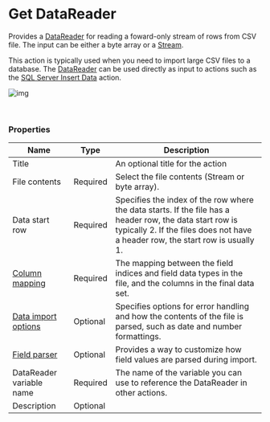 # Get DataReader

Provides a [DataReader](https://learn.microsoft.com/en-us/dotnet/api/system.data.idatareader) for reading a foward-only stream of rows from CSV file.
The input can be either a byte array or a [Stream](https://learn.microsoft.com/en-us/dotnet/api/system.io.stream).

This action is typically used when you need to import large CSV files to a database. The [DataReader](https://learn.microsoft.com/en-us/dotnet/api/system.data.idatareader) can be used directly as input to actions such as the [SQL Server Insert Data](../sql-server/insert-data.md) action.


![img](https://profitbasedocs.blob.core.windows.net/flowimages/getDataReaderCSV.png)

<br/>

### Properties

| Name                     | Type           | Description                                                                                          |
|--------------------------|----------------|------------------------------------------------------------------------------------------------------|
| Title                    |                | An optional title for the action                                                                     |
| File contents | Required       |  Select the file contents (Stream or byte array). |
| Data start row           | Required       | Specifies the index of the row where the data starts. If the file has a header row, the data start row is typically 2. If the files does not have a header row, the start row is usually 1. |
| [Column mapping](configuration-properties/column-mapping.md) | Required       | The mapping between the field indices and field data types in the file, and the columns in the final data set. |
| [Data import options](configuration-properties/data-import-options.md)      | Optional       | Specifies options for error handling and how the contents of the file is parsed, such as date and number formattings. |
| [Field parser](configuration-properties/field-parser.md)             | Optional       | Provides a way to customize how field values are parsed during import.                             |
| DataReader variable name | Required       | The name of the variable you can use to reference the DataReader in other actions.                   | 
| Description | Optional       |                  | 